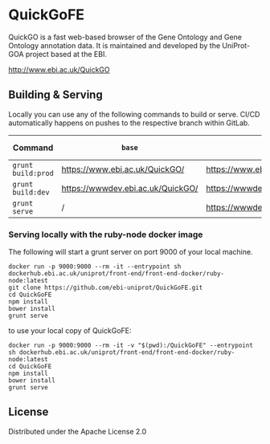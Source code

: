 # QuickGoFE

QuickGO is a fast web-based browser of the Gene Ontology and Gene Ontology annotation data. It is maintained and developed by the UniProt-GOA project based at the EBI.

http://www.ebi.ac.uk/QuickGO

## Building & Serving

Locally you can use any of the following commands to build or serve. CI/CD automatically happens on pushes to the respective branch within GitLab.

| Command            | `base`                            | `apiEndpoint`                             | CI/CD branch |
|--------------------|-----------------------------------|-------------------------------------------|--------------|
| `grunt build:prod` | https://www.ebi.ac.uk/QuickGO/    | https://www.ebi.ac.uk/QuickGO/services    | `main`       |
| `grunt build:dev`  | https://wwwdev.ebi.ac.uk/QuickGO/ | https://wwwdev.ebi.ac.uk/QuickGO/services | `dev`        |
| `grunt serve`      | /                                 | https://wwwdev.ebi.ac.uk/QuickGO/services |              |


### Serving locally with the ruby-node docker image

The following will start a grunt server on port 9000 of your local machine.

```
docker run -p 9000:9000 --rm -it --entrypoint sh dockerhub.ebi.ac.uk/uniprot/front-end/front-end-docker/ruby-node:latest
git clone https://github.com/ebi-uniprot/QuickGoFE.git
cd QuickGoFE
npm install
bower install
grunt serve
```

to use your local copy of QuickGoFE:

```
docker run -p 9000:9000 --rm -it -v "$(pwd):/QuickGoFE" --entrypoint sh dockerhub.ebi.ac.uk/uniprot/front-end/front-end-docker/ruby-node:latest
cd QuickGoFE
npm install
bower install
grunt serve
```

## License

Distributed under the Apache License 2.0

